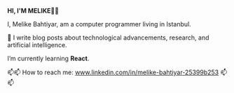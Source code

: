 **HI, I'M MELIKE🌱👋**

I, Melike Bahtiyar, am a computer programmer living in Istanbul.

👀 I write blog posts about technological advancements, research, and artificial intelligence.

I’m currently learning **React**.

📫📫 How to reach me: www.linkedin.com/in/melike-bahtiyar-25399b253 📫📫
